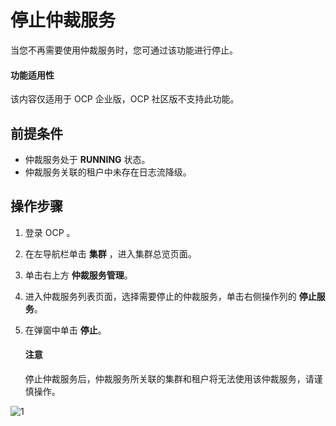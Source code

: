 # 停止仲裁服务

当您不再需要使用仲裁服务时，您可通过该功能进行停止。

<main id="notice" type='notice'>
<h4>功能适用性</h4>
<p>该内容仅适用于 OCP 企业版，OCP 社区版不支持此功能。</p>
</main>

## 前提条件

* 仲裁服务处于 **RUNNING** 状态。
* 仲裁服务关联的租户中未存在日志流降级。

## 操作步骤

1. 登录 OCP 。

2. 在左导航栏单击 **集群** ，进入集群总览页面。

3. 单击右上方 **仲裁服务管理**。

4. 进入仲裁服务列表页面，选择需要停止的仲裁服务，单击右侧操作列的 **停止服务**。

5. 在弹窗中单击 **停止**。

    <main id="notice" type='notice'>
    <h4>注意</h4>
    <p>停止仲裁服务后，仲裁服务所关联的集群和租户将无法使用该仲裁服务，请谨慎操作。</p>
    </main>

![1](https://obbusiness-private.oss-cn-shanghai.aliyuncs.com/doc/img/ocp/422/%E5%81%9C%E6%AD%A2%E4%BB%B2%E8%A3%81%E6%9C%8D%E5%8A%A1.png)
